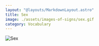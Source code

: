 ```yaml
---
layout: "@layouts/MarkdownLayout.astro"
title: Sex
image: ./assets/images-of-signs/sex.gif
category: Vocabulary
---
```


![Sex](@signs/sex.gif)
